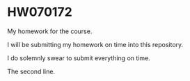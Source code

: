 # HW070172

My homework for the course.

I will be submitting my homework on time into this repository.

I do solemnly swear to submit everything on time.

The second line.
